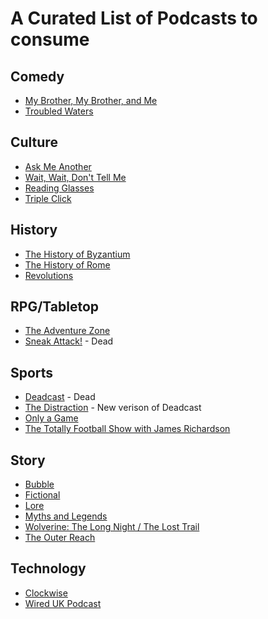 # A Curated List of Podcasts to consume

## Comedy

* [My Brother, My Brother, and Me](https://www.maximumfun.org/shows/my-brother-my-brother-and-me)
* [Troubled Waters](https://www.maximumfun.org/shows/troubled-waters)

## Culture

* [Ask Me Another](https://www.npr.org/podcasts/510299/ask-me-another)
* [Wait, Wait, Don't Tell Me](https://www.npr.org/podcasts/344098539/wait-wait-don-t-tell-me)
* [Reading Glasses](https://www.maximumfun.org/shows/reading-glasses)
* [Triple Click](https://maximumfun.org/podcasts/triple-click/)

## History

* [The History of Byzantium](https://thehistoryofbyzantium.com/)
* [The History of Rome](https://thehistoryofrome.typepad.com/)
* [Revolutions](https://www.revolutionspodcast.com/) 

## RPG/Tabletop

* [The Adventure Zone](https://www.maximumfun.org/shows/adventure-zone)
* [Sneak Attack!](https://sneakattack.libsyn.com/) - Dead

## Sports

* [Deadcast](https://deadspin.com/c/deadcast) - Dead
* [The Distraction](https://www.stitcher.com/podcast/stitcher/the-distraction) - New verison of Deadcast
* [Only a Game](https://www.npr.org/podcasts/510052/only-a-game)
* [The Totally Football Show with James Richardson](https://www.thetotallyfootballshow.com/)

## Story

* [Bubble](https://www.maximumfun.org/shows/bubble)
* [Fictional](https://fictional.fm/)
* [Lore](https://www.lorepodcast.com/)
* [Myths and Legends](https://www.mythpodcast.com/)
* [Wolverine: The Long Night / The Lost Trail](https://www.wolverinepodcast.com/)
* [The Outer Reach](https://maximumfun.org/podcasts/the-outer-reach/)

## Technology

* [Clockwise](https://www.relay.fm/clockwise)
* [Wired UK Podcast](https://www.wired.co.uk/podcasts)
